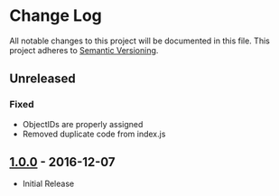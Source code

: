 # Change Log
All notable changes to this project will be documented in this file.
This project adheres to [Semantic Versioning](http://semver.org/).

## Unreleased
### Fixed
* ObjectIDs are properly assigned
* Removed duplicate code from index.js

## [1.0.0] - 2016-12-07
* Initial Release

[1.0.0]: https://github.com/dmfenton/fatstraw/releases/tag/v1.0.0
